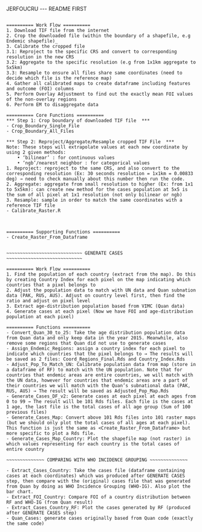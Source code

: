 JERFOUCRU --- README FIRST

~~~~~~~~~~~~~~~~~~~~~~~ TRAINING RANDOM FOREST ~~~~~~~~~~~~~~~~~~~~~~~

========== Work Flow ==========
1. Download TIF file from the internet
2. Crop the downloaded file (within the boundary of a shapefile, e.g Endemic shapefile)_
3. Calibrate the cropped file
3.1: Reproject to the specific CRS and convert to corresponding resolution in the new CRS
3.2: Aggregate to the specific resolution (e.g from 1x1km aggregate to 5x5km)
3.3: Resample to ensure all files share same coordinates (need to decide which file is the reference map)
4. Gather all calibrated maps to create dataframe including features and outcome (FOI) columns
5. Perform Overlay Adjustment to find out the exactly mean FOI values of the non-overlay regions
6. Perform EM to disaggregate data

========== Core Functions ==========
*** Step 1: Crop boundary of downloaded TIF file  ***
- Crop_Boundary_Single_File
- Crop_Boundary_All_Files

*** Step 2: Reproject/Aggregate/Resample cropped TIF File  ***
Note: These steps will extrapolate values at each new coordinate by using 2 given methods:
    • ‘bilinear’ : for continuous values 
    • ‘ngb’/nearest neighbor : for categorical values
1. Reproject: reproject to the same CRS, and also convert to the corresponding resolution (Ex: 30 seconds resolution = 1x1km = 0.00833 deg) → need to check manually about this number then run the code.
2. Aggregate: aggregate from small resolution to higher (Ex: from 1x1 to 5x5km): can create new method for the cases population at 5x5 is the sum of all pixel at 1x1 resolution (not only bilinear or ngb)
3. Resample: sample in order to match the same coordinates with a reference TIF file
- Calibrate_Raster.R



========== Supporting Functions ========== 
- Create_Raster_From_Dataframe


~~~~~~~~~~~~~~~~~~~~~~~~~~~~ GENERATE CASES ~~~~~~~~~~~~~~~~~~~~~~~~~~~~

========== Work Flow ==========
1. Find the population of each country (extract from the map). Do this by creating Country Index for each pixel on the map indicating which countries that a pixel belongs to
2. Adjust the population data to match with UN data and Quan subnation data (PAK, RUS, AUS). Adjust on country level first, then find the ratio and adjust on pixel level
3. Extract age-distribution population based from VIMC (Quan data)
4. Generate cases at each pixel (Now we have FOI and age-distribution population at each pixel)

========== Functions ==========
- Convert_Quan_30_to_25: Take the age distribution population data from Quan data and only keep data in the year 2015. Meanwhile, also remove some regions that Quan did not use to generate cases
- Assign_Endemic_Regions: assign a country index for each pixel to indicate which countries that the pixel belongs to → The results will be saved as 2 files: Coord_Regions_Final.Rds and Country_Index.Rds
- Adjust_Pop_To_Match_UN: Calibrate population data from map (store in a dataframe of RF) to match with the UN population. Note that for countries that endemic areas are entire countries, we will match with the UN data, however for countries that endemic areas are a part of their countries we will match with the Quan’s subnational data (PAK, RUS, AUS) → The result will be saved as Adjusted_Pop_Map.Rds
- Generate_Cases_DF_v2: Generate cases at each pixel at each ages from 0 to 99 → The result will be 101 Rds files. Each file is the cases at 1 age, the last file is the total cases of all age group (Sum of 100 previous files)
- Generate_Cases_Map: Convert above 101 Rds files into 101 raster maps (but we should only plot the total cases of all ages at each pixel). This function is just the same as <Create_Raster_From_Dataframe> but more specific to plot a Rds file.
- Generate_Cases_Map_Country: Plot the shapefile map (not raster) in which values representing for each country is the total cases of entire country

~~~~~~~~~~~~~~ COMPARING WITH WHO INCIDENCE GROUPING ~~~~~~~~~~~~~~

- Extract_Cases_Country: Take the cases file (dataframe containing cases at each coordinates) which was produced after GENERATE CASES step, then compare with the (original) cases file that was generated from Quan by doing as WHO Incidence Grouping (WHO-IG). Also plot the bar chart.
- Extract_FOI_Country: Compare FOI of a country distribution between RF and WHO-IG (from Quan result)
- Extract_Cases_Country_RF: Plot the cases generated by RF (produced after GENERATE CASES step)
- Quan_Cases: generate cases originally based from Quan code (exactly the same code)